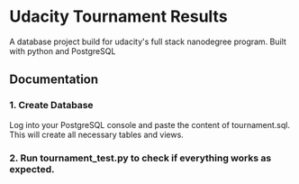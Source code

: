 # Udacity Tournament Results
A database project build for udacity's full stack nanodegree program.
Built with python and PostgreSQL

## Documentation
### 1. Create Database
Log into your PostgreSQL console and paste the content of tournament.sql. This will create all necessary tables and views.

### 2. Run tournament_test.py to check if everything works as expected.